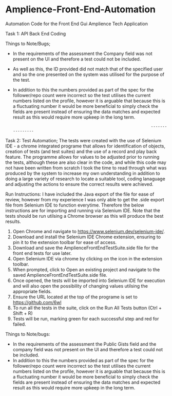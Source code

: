# Amplience-Front-End-Automation
Automation Code for the Front End Gui Amplience Tech Application

Task 1: API Back End Coding

Things to Note/Bugs;
- In the requirements of the assessment the Company field was not present on the UI and therefore a test could not be included. 
- As well as this, the ID provided did not match that of the specified user and so the one presented on the system was utilised for the purpose of the test.
- In addition to this the numbers provided as part of the spec for the follower/repo count were incorrect so the test utilises the current numbers listed on the profile, however it is arguable that because this is a fluctuating number it would be more beneficial to simply check the fields are present instead of ensuring the data matches and expected result as this would require more upkeep in the long term.

                                                                  ----------------
Task 2: Test Automation;
The tests were created with the use of Selenium IDE - a chrome integrated programe that allows for identification of objects, creation of tests (and test suites) and the use of a record and play back feature. The programme allows for values to be adjusted prior to running the tests, although these are also clear in the code, and while this code may not have been written from scratch I took the time to read through what was produced by the system to increase my own understanding in addition to doing a large variety of research to locate a suitable tool, coding lanaguage and adjusting the actions to ensure the correct results were achieved.

Run Instructions:
I have included the Java export of the file for ease of review, however from my experience I was only able to get the .side export file from Selenium IDE to function everytime. Therefore the below instructions are for importing and running via Selenium IDE. Note that the tests should be run utilsing a Chrome browser as this will produce the best results.

1) Open Chrome and navigate to https://www.selenium.dev/selenium-ide/.
2) Download and install the Selenium IDE Chrome extension, ensuring to pin it to the extension toolbar for ease of access.
3) Download and save the AmplienceFrontEndTestSuite.side file for the front end tests for use later.
4) Open Selenium IDE via chrome by clicking on the icon in the extension toolbar.
5) When prompted, click to Open an existing project and navigate to the saved AmplienceFrontEndTestSuite.side file.
6) Once opened, the tests will be imported into Selenium IDE for execution and will also open the possibility of changing values utilsing the appropriate fields. 
7) Ensure the URL located at the top of the programe is set to https://github.com/6wl
8) To run all the tests in the suite, click on the Run All Tests button (Ctrl + Shift + R)
9) Tests will be run, marking green for each successful step and red for failed.

Things to Note/bugs:
- In the requirements of the assessment the Public Gists field and the company field was not present on the UI and therefore a test could not be included. 
- In addition to this the numbers provided as part of the spec for the follower/repo count were incorrect so the test utilises the current numbers listed on the profile, however it is arguable that because this is a fluctuating number it would be more beneficial to simply check the fields are present instead of ensuring the data matches and expected result as this would require more upkeep in the long term.
